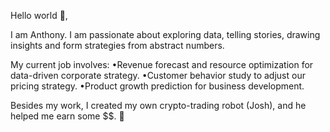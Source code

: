 Hello world 👋,

I am Anthony. I am passionate about exploring data, telling stories, drawing insights and form strategies from abstract numbers.

My current job involves: 
•Revenue forecast and resource optimization for data-driven corporate strategy. 
•Customer behavior study to adjust our pricing strategy. 
•Product growth prediction for business development.

Besides my work, I created my own crypto-trading robot (Josh), and he helped me earn some $$. 🤖
